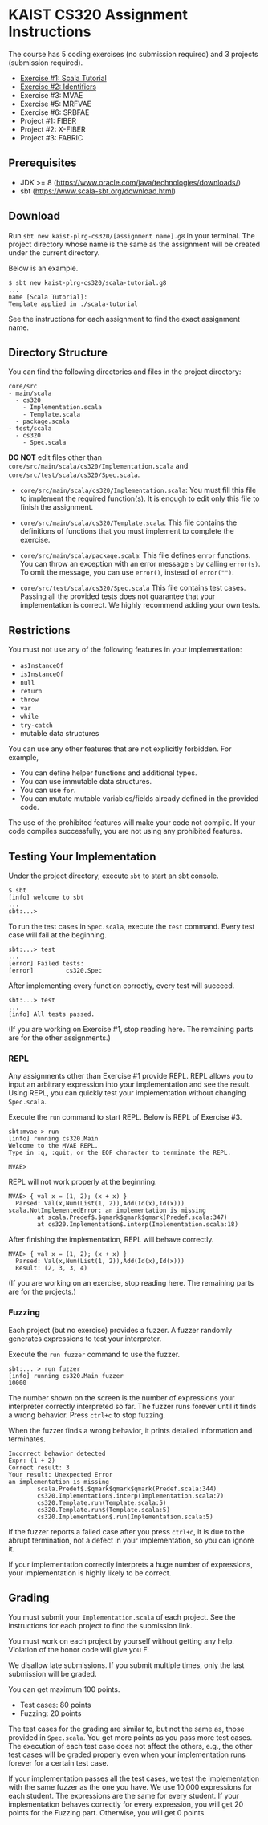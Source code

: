 # KAIST CS320 Assignment Instructions

The course has 5 coding exercises (no submission required) and 3 projects
(submission required).

* [Exercise #1: Scala Tutorial](/ex1)
* [Exercise #2: Identifiers](/ex2)
* Exercise #3: MVAE
* Exercise #5: MRFVAE
* Exercise #6: SRBFAE
* Project #1: FIBER
* Project #2: X-FIBER
* Project #3: FABRIC

## Prerequisites

* JDK >= 8 (<https://www.oracle.com/java/technologies/downloads/>)
* sbt (<https://www.scala-sbt.org/download.html>)

## Download

Run `sbt new kaist-plrg-cs320/[assignment name].g8` in your terminal.
The project directory whose name is the same as the assignment will be created
under the current directory.

Below is an example.

```
$ sbt new kaist-plrg-cs320/scala-tutorial.g8
...
name [Scala Tutorial]:
Template applied in ./scala-tutorial
```

See the instructions for each assignment to find the exact assignment name.

## Directory Structure

You can find the following directories and files in the project directory:

```
core/src
- main/scala
  - cs320
    - Implementation.scala
    - Template.scala
  - package.scala
- test/scala
  - cs320
    - Spec.scala
```

**DO NOT** edit files other than
`core/src/main/scala/cs320/Implementation.scala` and
`core/src/test/scala/cs320/Spec.scala`.

* `core/src/main/scala/cs320/Implementation.scala`:
You must fill this file to implement the required function(s).
It is enough to edit only this file to finish the assignment.

* `core/src/main/scala/cs320/Template.scala`:
This file contains the definitions of functions that you must implement to
complete the exercise.

* `core/src/main/scala/package.scala`:
This file defines `error` functions. You can throw an exception with an error
message `s` by calling `error(s)`. To omit the message, you can use `error()`,
instead of `error("")`.

* `core/src/test/scala/cs320/Spec.scala`
This file contains test cases.
Passing all the provided tests does not guarantee that your implementation is correct.
We highly recommend adding your own tests.

## Restrictions

You must not use any of the following features in your implementation:

* `asInstanceOf`
* `isInstanceOf`
* `null`
* `return`
* `throw`
* `var`
* `while`
* `try-catch`
* mutable data structures

You can use any other features that are not explicitly forbidden. For example,

* You can define helper functions and additional types.
* You can use immutable data structures.
* You can use `for`.
* You can mutate mutable variables/fields already defined in the provided code.

The use of the prohibited features will make your code not compile. If your code
compiles successfully, you are not using any prohibited features.

## Testing Your Implementation

Under the project directory, execute `sbt` to start an sbt console.

```
$ sbt
[info] welcome to sbt
...
sbt:...>
```

To run the test cases in `Spec.scala`, execute the `test` command.
Every test case will fail at the beginning.

```
sbt:...> test
...
[error] Failed tests:
[error]         cs320.Spec
```

After implementing every function correctly, every test will succeed.

```
sbt:...> test
...
[info] All tests passed.
```

(If you are working on Exercise #1, stop reading here. The remaining parts are
for the other assignments.)

### REPL

Any assignments other than Exercise #1 provide REPL.
REPL allows you to input an arbitrary expression into your implementation and see the result.
Using REPL, you can quickly test your implementation without changing `Spec.scala`.

Execute the `run` command to start REPL.
Below is REPL of Exercise #3.

```
sbt:mvae > run
[info] running cs320.Main
Welcome to the MVAE REPL.
Type in :q, :quit, or the EOF character to terminate the REPL.

MVAE>
```

REPL will not work properly at the beginning.

```
MVAE> { val x = (1, 2); (x + x) }
  Parsed: Val(x,Num(List(1, 2)),Add(Id(x),Id(x)))
scala.NotImplementedError: an implementation is missing
        at scala.Predef$.$qmark$qmark$qmark(Predef.scala:347)
        at cs320.Implementation$.interp(Implementation.scala:18)
```

After finishing the implementation, REPL will behave correctly.

```
MVAE> { val x = (1, 2); (x + x) }
  Parsed: Val(x,Num(List(1, 2)),Add(Id(x),Id(x)))
  Result: (2, 3, 3, 4)
```

(If you are working on an exercise, stop reading here. The remaining parts are
for the projects.)

### Fuzzing

Each project (but no exercise) provides a fuzzer. A fuzzer randomly generates
expressions to test your interpreter.

Execute the `run fuzzer` command to use the fuzzer.

```
sbt:... > run fuzzer
[info] running cs320.Main fuzzer
10000
```

The number shown on the screen is the number of expressions your interpreter
correctly interpreted so far. The fuzzer runs forever until it finds a wrong
behavior. Press `ctrl+c` to stop fuzzing.

When the fuzzer finds a wrong behavior, it prints detailed information and
terminates.

```
Incorrect behavior detected
Expr: (1 + 2)
Correct result: 3
Your result: Unexpected Error
an implementation is missing
        scala.Predef$.$qmark$qmark$qmark(Predef.scala:344)
        cs320.Implementation$.interp(Implementation.scala:7)
        cs320.Template.run(Template.scala:5)
        cs320.Template.run$(Template.scala:5)
        cs320.Implementation$.run(Implementation.scala:5)
```

If the fuzzer reports a failed case after you press `ctrl+c`, it is due to the
abrupt termination, not a defect in your implementation, so you can ignore it.

If your implementation correctly interprets a huge number of expressions, your
implementation is highly likely to be correct.

## Grading

You must submit your `Implementation.scala` of each project.
See the instructions for each project to find the submission link.

You must work on each project by yourself without getting any help. Violation of
the honor code will give you F.

We disallow late submissions. If you submit multiple times, only the last
submission will be graded.

You can get maximum 100 points.

* Test cases: 80 points
* Fuzzing: 20 points

The test cases for the grading are similar to, but not the same as, those
provided in `Spec.scala`. You get more points as you pass more test cases. The
execution of each test case does not affect the others, e.g., the other test
cases will be graded properly even when your implementation runs forever for a
certain test case.

If your implementation passes all the test cases,
we test the implementation with the same fuzzer as the one you have.
We use 10,000 expressions for each student.
The expressions are the same for every student.
If your implementation behaves correctly for every expression, you will get 20
points for the Fuzzing part. Otherwise, you will get 0 points.

